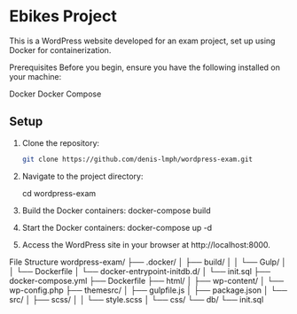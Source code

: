 # Ebikes Project

This is a WordPress website developed for an exam project, set up using Docker for containerization.

Prerequisites
Before you begin, ensure you have the following installed on your machine:

Docker
Docker Compose

## Setup

1. Clone the repository:
   ```bash
   git clone https://github.com/denis-lmph/wordpress-exam.git

2. Navigate to the project directory:

    cd wordpress-exam

3. Build the Docker containers:
   docker-compose build

4. Start the Docker containers:
docker-compose up -d

5. Access the WordPress site in your browser at http://localhost:8000.

File Structure
wordpress-exam/
├── .docker/
│   ├── build/
│   │   └── Gulp/
│   │       └── Dockerfile
│   └── docker-entrypoint-initdb.d/
│       └── init.sql
├── docker-compose.yml
├── Dockerfile
├── html/
│   ├── wp-content/
│   └── wp-config.php
├── themesrc/
│   ├── gulpfile.js
│   ├── package.json
│   └── src/
│       ├── scss/
│       │   └── style.scss
│       └── css/
└── db/
    └── init.sql
